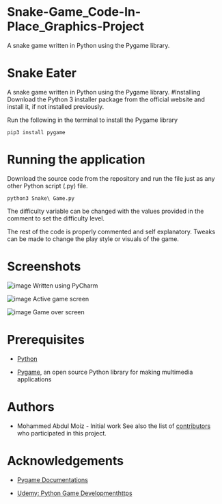 # Snake-Game_Code-In-Place_Graphics-Project
A snake game written in Python using the Pygame library.
# Snake Eater
A snake game written in Python using the Pygame library.
#Installing
Download the Python 3 installer package from the official website and install it, if not installed previously.

Run the following in the terminal to install the Pygame library

````
pip3 install pygame
````
# Running the application
Download the source code from the repository and run the file just as any other Python script (.py) file.

````
python3 Snake\ Game.py
````
The difficulty variable can be changed with the values provided in the comment to set the difficulty level.

The rest of the code is properly commented and self explanatory. Tweaks can be made to change the play style or visuals of the game.
# Screenshots
![image](https://github.com/AbdulMoiz28/Snake-Game_Code-In-Place_Graphics-Project/assets/98760302/b73fea70-3419-4ae0-9bb3-d7f7c3979205) Written using PyCharm

![image](https://github.com/AbdulMoiz28/Snake-Game_Code-In-Place_Graphics-Project/assets/98760302/c87c38a6-d2e2-41dd-a3a9-efb774990697) Active game screen

![image](https://github.com/AbdulMoiz28/Snake-Game_Code-In-Place_Graphics-Project/assets/98760302/ac67a6c0-63d3-4949-bbbd-6e164e7d4254) Game over screen

# Prerequisites
 * [Python](https://www.python.org/)

*  [Pygame](https://www.pygame.org/wiki/GettingStarted), an open source Python library for making multimedia applications

# Authors
* Mohammed Abdul Moiz - Initial work
See also the list of [contributors](https://github.com/rajatdiptabiswas/snake-pygame/graphs/contributors) who participated in this project.

# Acknowledgements

* [Pygame Documentations](https://www.pygame.org/docs/)

* [Udemy: Python Game Developmenthttps](//www.udemy.com/python-game-development-creating-a-snake-game-from-scratch/learn/v4/overview)
